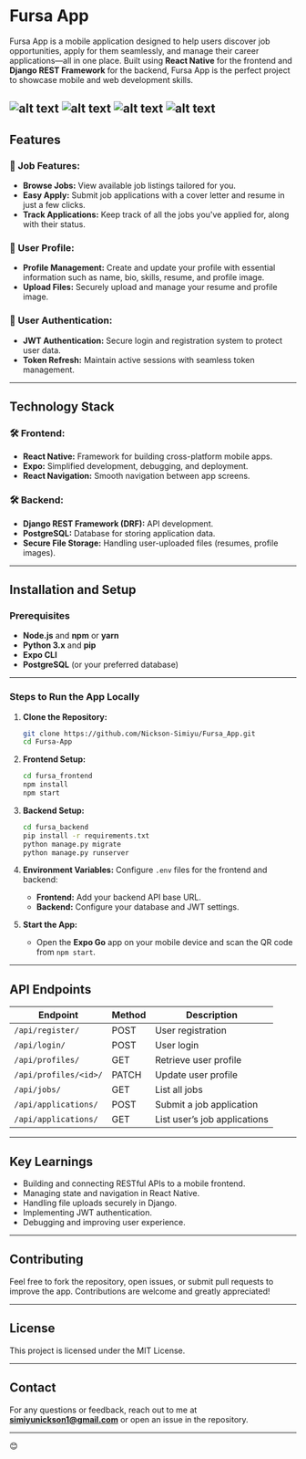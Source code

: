 # **Fursa App**

Fursa App is a mobile application designed to help users discover job opportunities, apply for them seamlessly, and manage their career applications—all in one place. Built using **React Native** for the frontend and **Django REST Framework** for the backend, Fursa App is the perfect project to showcase mobile and web development skills.

![alt text](<WhatsApp Image 2024-11-22 at 20.56.46.jpeg>)
![alt text](<WhatsApp Image 2024-11-22 at 20.56.46 (2).jpeg>)
![alt text](<WhatsApp Image 2024-11-22 at 20.56.46 (1).jpeg>)
![alt text](<WhatsApp Image 2024-11-22 at 20.56.45.jpeg>)
---

## **Features**

### 📌 Job Features:
- **Browse Jobs:** View available job listings tailored for you.
- **Easy Apply:** Submit job applications with a cover letter and resume in just a few clicks.
- **Track Applications:** Keep track of all the jobs you've applied for, along with their status.

### 📌 User Profile:
- **Profile Management:** Create and update your profile with essential information such as name, bio, skills, resume, and profile image.
- **Upload Files:** Securely upload and manage your resume and profile image.

### 📌 User Authentication:
- **JWT Authentication:** Secure login and registration system to protect user data.
- **Token Refresh:** Maintain active sessions with seamless token management.

---

## **Technology Stack**

### 🛠️ Frontend:
- **React Native:** Framework for building cross-platform mobile apps.
- **Expo:** Simplified development, debugging, and deployment.
- **React Navigation:** Smooth navigation between app screens.

### 🛠️ Backend:
- **Django REST Framework (DRF):** API development.
- **PostgreSQL:** Database for storing application data.
- **Secure File Storage:** Handling user-uploaded files (resumes, profile images).

---

## **Installation and Setup**

### **Prerequisites**
- **Node.js** and **npm** or **yarn**
- **Python 3.x** and **pip**
- **Expo CLI**
- **PostgreSQL** (or your preferred database)

---

### **Steps to Run the App Locally**

1. **Clone the Repository:**
   ```bash
   git clone https://github.com/Nickson-Simiyu/Fursa_App.git
   cd Fursa-App
   ```

2. **Frontend Setup:**
   ```bash
   cd fursa_frontend
   npm install
   npm start
   ```

3. **Backend Setup:**
   ```bash
   cd fursa_backend
   pip install -r requirements.txt
   python manage.py migrate
   python manage.py runserver
   ```

4. **Environment Variables:**
   Configure `.env` files for the frontend and backend:
   - **Frontend:** Add your backend API base URL.
   - **Backend:** Configure your database and JWT settings.

5. **Start the App:**
   - Open the **Expo Go** app on your mobile device and scan the QR code from `npm start`.

---

## **API Endpoints**

| Endpoint               | Method | Description                      |
|------------------------|--------|----------------------------------|
| `/api/register/`       | POST   | User registration               |
| `/api/login/`          | POST   | User login                      |
| `/api/profiles/`       | GET    | Retrieve user profile           |
| `/api/profiles/<id>/`  | PATCH  | Update user profile             |
| `/api/jobs/`           | GET    | List all jobs                   |
| `/api/applications/`   | POST   | Submit a job application        |
| `/api/applications/`   | GET    | List user’s job applications    |

---

## **Key Learnings**

- Building and connecting RESTful APIs to a mobile frontend.
- Managing state and navigation in React Native.
- Handling file uploads securely in Django.
- Implementing JWT authentication.
- Debugging and improving user experience.

---

## **Contributing**

Feel free to fork the repository, open issues, or submit pull requests to improve the app. Contributions are welcome and greatly appreciated!

---

## **License**

This project is licensed under the MIT License.

---

## **Contact**

For any questions or feedback, reach out to me at **simiyunickson1@gmail.com** or open an issue in the repository.  

---
😊
